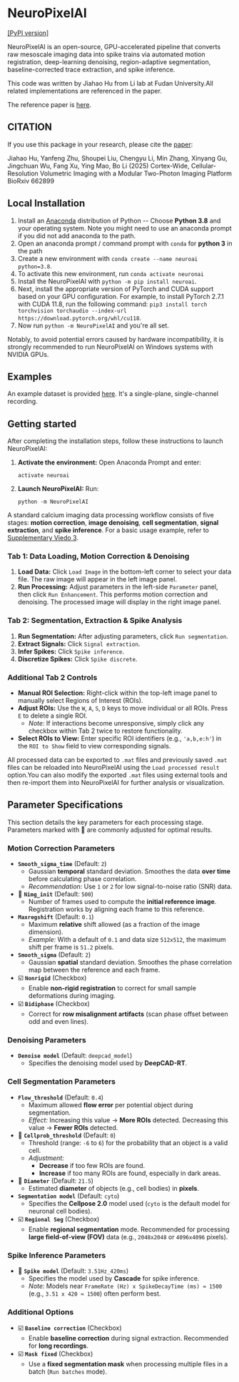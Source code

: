 # NeuroPixelAI
[[PyPI version]](https://pypi.org/project/neuroai/)

NeuroPixelAI is an open-source, GPU-accelerated pipeline that converts raw mesoscale imaging data into spike trains via automated motion registration, 
deep-learning denoising, region-adaptive segmentation, baseline-corrected trace extraction, and spike inference.

This code was written by Jiahao Hu from Li lab at Fudan University.All related implementations are referenced in the paper.

The reference paper is [here]([https://www.biorxiv.org/content/early/2017/07/20/061507](https://www.biorxiv.org/content/10.1101/2025.07.03.662899v1)).

## CITATION
If you use this package in your research, please cite the [paper]([https://www.biorxiv.org/content/early/2017/07/20/061507](https://www.biorxiv.org/content/10.1101/2025.07.03.662899v1)):

Jiahao Hu, Yanfeng Zhu, Shoupei Liu, Chengyu Li, Min Zhang, Xinyang Gu, Jingchuan Wu, Fang Xu, Ying Mao, Bo Li (2025) Cortex-Wide, Cellular-Resolution Volumetric Imaging with a Modular Two-Photon Imaging Platform
BioRxiv 662899

## Local Installation
1. Install an [Anaconda](https://www.anaconda.com/download/) distribution of Python -- Choose **Python 3.8** and your operating system. Note you might need to use an anaconda prompt if you did not add anaconda to the path.
2. Open an anaconda prompt / command prompt with `conda` for **python 3** in the path
3. Create a new environment with `conda create --name neuroai python=3.8`.
4. To activate this new environment, run `conda activate neuronai`
5. Install the NeuroPixelAI with `python -m pip install neuroai`.
6. Next, install the appropriate version of PyTorch and CUDA support based on your GPU configuration. For example, to install PyTorch 2.7.1 with CUDA 11.8, run the following command: `pip3 install torch torchvision torchaudio --index-url https://download.pytorch.org/whl/cu118`.
7. Now run `python -m NeuroPixelAI` and you're all set.

Notably, to avoid potential errors caused by hardware incompatibility, it is strongly recommended to run NeuroPixelAI on Windows systems with NVIDIA GPUs.

## Examples

An example dataset is provided [here](). It's a single-plane, single-channel recording.

## Getting started

After completing the installation steps, follow these instructions to launch NeuroPixelAI:

1.  **Activate the environment:** Open Anaconda Prompt and enter:
    ```
    activate neuroai
    ```
2.  **Launch NeuroPixelAI:** Run:
    ```
    python -m NeuroPixelAI
    ```
A standard calcium imaging data processing workflow consists of five stages: **motion correction**, **image denoising**, **cell segmentation**, **signal extraction**, and **spike inference**. For a basic usage example, refer to [Supplementary Viedo 3](https://www.neuronai.com).

### Tab 1: Data Loading, Motion Correction & Denoising
1.  **Load Data:** Click `Load Image` in the bottom-left corner to select your data file. The raw image will appear in the left image panel.
2.  **Run Processing:** Adjust parameters in the left-side `Parameter` panel, then click `Run Enhancement`. This performs motion correction and denoising. The processed image will display in the right image panel.

### Tab 2: Segmentation, Extraction & Spike Analysis
1.  **Run Segmentation:** After adjusting parameters, click `Run segmentation`.
2.  **Extract Signals:** Click `Signal extraction`.
3.  **Infer Spikes:** Click `Spike inference`.
4.  **Discretize Spikes:** Click `Spike discrete`.

### Additional Tab 2 Controls
*   **Manual ROI Selection:** Right-click within the top-left image panel to manually select Regions of Interest (ROIs).
*   **Adjust ROIs:** Use the `W`, `A`, `S`, `D` keys to move individual or all ROIs. Press `E` to delete a single ROI.
    *   *Note:* If interactions become unresponsive, simply click any checkbox within Tab 2 twice to restore functionality.
*   **Select ROIs to View:** Enter specific ROI identifiers (e.g., `'a,b,e:h'`) in the `ROI to Show` field to view corresponding signals.

All processed data can be exported to `.mat` files and previously saved `.mat` files can be reloaded into NeuroPixelAI using the `Load processed result` option.You can also modify the exported `.mat` files using external tools and then re-import them into NeuroPixelAI for further analysis or visualization.

## Parameter Specifications

This section details the key parameters for each processing stage. Parameters marked with 🔴 are commonly adjusted for optimal results.

### Motion Correction Parameters

*   **`Smooth_sigma_time`** (Default: `2`)
    *   Gaussian **temporal** standard deviation. Smoothes the data **over time** before calculating phase correlation.
    *   *Recommendation:* Use `1` or `2` for low signal-to-noise ratio (SNR) data.
*   🔴 **`Nimg_init`** (Default: `500`)
    *   Number of frames used to compute the **initial reference image**. Registration works by aligning each frame to this reference.
*   **`Maxregshift`** (Default: `0.1`)
    *   Maximum **relative** shift allowed (as a fraction of the image dimension).
    *   *Example:* With a default of `0.1` and data size `512x512`, the maximum shift per frame is `51.2` pixels.
*   **`Smooth_sigma`** (Default: `2`)
    *   Gaussian **spatial** standard deviation. Smoothes the phase correlation map between the reference and each frame.
*   ☑️ **`Nonrigid`** (Checkbox)
    *   Enable **non-rigid registration** to correct for small sample deformations during imaging.
*   ☑️ **`Bidiphase`** (Checkbox)
    *   Correct for **row misalignment artifacts** (scan phase offset between odd and even lines).

### Denoising Parameters

*   **`Denoise model`** (Default: `deepcad_model`)
    *   Specifies the denoising model used by **DeepCAD-RT**.

### Cell Segmentation Parameters

*   **`Flow_threshold`** (Default: `0.4`)
    *   Maximum allowed **flow error** per potential object during segmentation.
    *   *Effect:* Increasing this value → **More ROIs** detected. Decreasing this value → **Fewer ROIs** detected.
*   🔴 **`Cellprob_threshold`** (Default: `0`)
    *   Threshold (range: `-6` to `6`) for the probability that an object is a valid cell.
    *   *Adjustment:*
        *   **Decrease** if too few ROIs are found.
        *   **Increase** if too many ROIs are found, especially in dark areas.
*   🔴 **`Diameter`** (Default: `21.5`)
    *   Estimated **diameter** of objects (e.g., cell bodies) in **pixels**.
*   **`Segmentation model`** (Default: `cyto`)
    *   Specifies the **Cellpose 2.0** model used (`cyto` is the default model for neuronal cell bodies).
*   ☑️ **`Regional Seg`** (Checkbox)
    *   Enable **regional segmentation** mode. Recommended for processing **large field-of-view (FOV)** data (e.g., `2048x2048` or `4096x4096` pixels).

### Spike Inference Parameters

*   🔴 **`Spike model`** (Default: `3.51Hz_420ms`)
    *   Specifies the model used by **Cascade** for spike inference.
    *   *Note:* Models near `FrameRate (Hz) x SpikeDecayTime (ms) ≈ 1500` (e.g., `3.51 x 420 ≈ 1500`) often perform best.

### Additional Options

*   ☑️ **`Baseline correction`** (Checkbox)
    *   Enable **baseline correction** during signal extraction. Recommended for **long recordings**.
*   ☑️ **`Mask fixed`** (Checkbox)
    *   Use a **fixed segmentation mask** when processing multiple files in a batch (`Run batches` mode).
